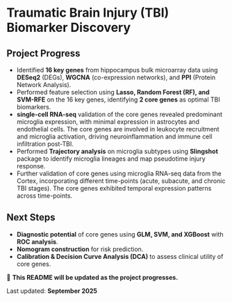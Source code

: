 # **Traumatic Brain Injury (TBI) Biomarker Discovery**  

## **Project Progress**  
- Identified **16 key genes** from hippocampus bulk microarray data using **DESeq2** (DEGs), **WGCNA** (co-expression networks), and **PPI** (Protein Network Analysis).
- Performed feature selection using **Lasso, Random Forest (RF), and SVM-RFE** on the 16 key genes, identifying **2 core genes** as optimal TBI biomarkers.  
- **single-cell RNA-seq** validation of the core genes revealed predominant microglia expression, with minimal expression in astrocytes and endothelial cells. The core genes are involved in leukocyte recruitment and microglia activation, driving neuroinflammation and immune cell infiltration post-TBI.
- Performed **Trajectory analysis** on microglia subtypes using **Slingshot** package to identify microglia lineages and map pseudotime injury response.
- Further validation of core genes using  microglia RNA-seq data from the Cortex, incorporating different time-points (acute, subacute, and chronic TBI stages). The core genes exhibited temporal expression patterns across time-points.

## **Next Steps**  
- **Diagnostic potential** of core genes using **GLM, SVM, and XGBoost** with **ROC analysis**.
- **Nomogram construction** for risk prediction.  
- **Calibration & Decision Curve Analysis (DCA)** to assess clinical utility of core genes.  

📌 **This README will be updated as the project progresses.**  

Last updated: **September 2025**
